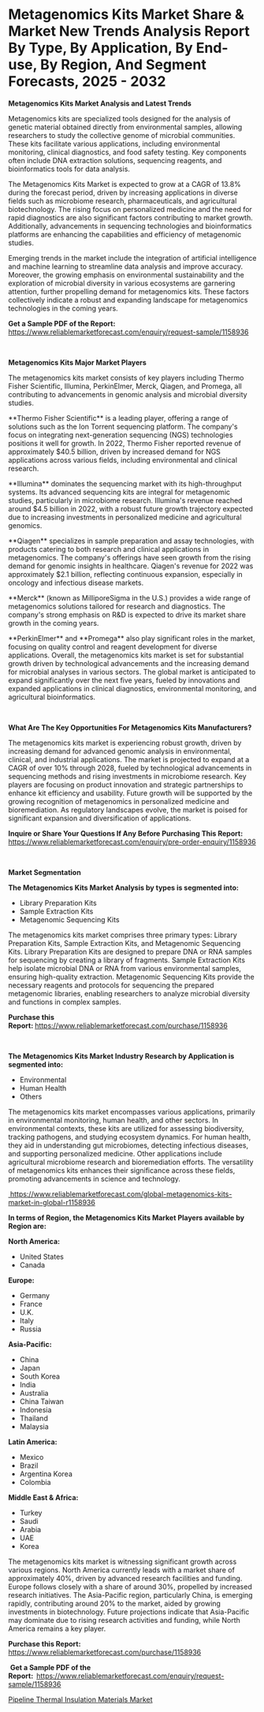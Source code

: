 <p><h1>Metagenomics Kits Market Share & Market New Trends Analysis Report By Type, By Application, By End-use, By Region, And Segment Forecasts, 2025 - 2032</h1></p><p><strong>Metagenomics Kits Market Analysis and Latest Trends</strong></p>
<p><p>Metagenomics kits are specialized tools designed for the analysis of genetic material obtained directly from environmental samples, allowing researchers to study the collective genome of microbial communities. These kits facilitate various applications, including environmental monitoring, clinical diagnostics, and food safety testing. Key components often include DNA extraction solutions, sequencing reagents, and bioinformatics tools for data analysis.</p><p>The Metagenomics Kits Market is expected to grow at a CAGR of 13.8% during the forecast period, driven by increasing applications in diverse fields such as microbiome research, pharmaceuticals, and agricultural biotechnology. The rising focus on personalized medicine and the need for rapid diagnostics are also significant factors contributing to market growth. Additionally, advancements in sequencing technologies and bioinformatics platforms are enhancing the capabilities and efficiency of metagenomic studies.</p><p>Emerging trends in the market include the integration of artificial intelligence and machine learning to streamline data analysis and improve accuracy. Moreover, the growing emphasis on environmental sustainability and the exploration of microbial diversity in various ecosystems are garnering attention, further propelling demand for metagenomics kits. These factors collectively indicate a robust and expanding landscape for metagenomics technologies in the coming years.</p></p>
<p><strong>Get a Sample PDF of the Report:&nbsp;</strong> <a href="https://www.reliablemarketforecast.com/enquiry/request-sample/1158936?utm_campaign=2413&utm_medium=2&utm_source=Github&utm_content=ia&utm_term=22032025&utm_id=metagenomics-kits">https://www.reliablemarketforecast.com/enquiry/request-sample/1158936</a></p>
<p>&nbsp;</p>
<p><strong>Metagenomics Kits Major Market Players</strong></p>
<p><p>The metagenomics kits market consists of key players including Thermo Fisher Scientific, Illumina, PerkinElmer, Merck, Qiagen, and Promega, all contributing to advancements in genomic analysis and microbial diversity studies.</p><p>**Thermo Fisher Scientific** is a leading player, offering a range of solutions such as the Ion Torrent sequencing platform. The company's focus on integrating next-generation sequencing (NGS) technologies positions it well for growth. In 2022, Thermo Fisher reported revenue of approximately $40.5 billion, driven by increased demand for NGS applications across various fields, including environmental and clinical research.</p><p>**Illumina** dominates the sequencing market with its high-throughput systems. Its advanced sequencing kits are integral for metagenomic studies, particularly in microbiome research. Illumina's revenue reached around $4.5 billion in 2022, with a robust future growth trajectory expected due to increasing investments in personalized medicine and agricultural genomics.</p><p>**Qiagen** specializes in sample preparation and assay technologies, with products catering to both research and clinical applications in metagenomics. The company's offerings have seen growth from the rising demand for genomic insights in healthcare. Qiagen's revenue for 2022 was approximately $2.1 billion, reflecting continuous expansion, especially in oncology and infectious disease markets.</p><p>**Merck** (known as MilliporeSigma in the U.S.) provides a wide range of metagenomics solutions tailored for research and diagnostics. The company's strong emphasis on R&D is expected to drive its market share growth in the coming years.</p><p>**PerkinElmer** and **Promega** also play significant roles in the market, focusing on quality control and reagent development for diverse applications. Overall, the metagenomics kits market is set for substantial growth driven by technological advancements and the increasing demand for microbial analyses in various sectors. The global market is anticipated to expand significantly over the next five years, fueled by innovations and expanded applications in clinical diagnostics, environmental monitoring, and agricultural bioinformatics.</p></p>
<p>&nbsp;</p>
<p><strong>What Are The Key Opportunities For Metagenomics Kits Manufacturers?</strong></p>
<p><p>The metagenomics kits market is experiencing robust growth, driven by increasing demand for advanced genomic analysis in environmental, clinical, and industrial applications. The market is projected to expand at a CAGR of over 10% through 2028, fueled by technological advancements in sequencing methods and rising investments in microbiome research. Key players are focusing on product innovation and strategic partnerships to enhance kit efficiency and usability. Future growth will be supported by the growing recognition of metagenomics in personalized medicine and bioremediation. As regulatory landscapes evolve, the market is poised for significant expansion and diversification of applications.</p></p>
<p><strong>Inquire or Share Your Questions If Any Before Purchasing This Report:</strong> <a href="https://www.reliablemarketforecast.com/enquiry/pre-order-enquiry/1158936?utm_campaign=2413&utm_medium=2&utm_source=Github&utm_content=ia&utm_term=22032025&utm_id=metagenomics-kits">https://www.reliablemarketforecast.com/enquiry/pre-order-enquiry/1158936</a></p>
<p>&nbsp;</p>
<p><strong>Market Segmentation</strong></p>
<p><strong>The Metagenomics Kits Market Analysis by types is segmented into:</strong></p>
<p><ul><li>Library Preparation Kits</li><li>Sample Extraction Kits</li><li>Metagenomic Sequencing Kits</li></ul></p>
<p><p>The metagenomics kits market comprises three primary types: Library Preparation Kits, Sample Extraction Kits, and Metagenomic Sequencing Kits. Library Preparation Kits are designed to prepare DNA or RNA samples for sequencing by creating a library of fragments. Sample Extraction Kits help isolate microbial DNA or RNA from various environmental samples, ensuring high-quality extraction. Metagenomic Sequencing Kits provide the necessary reagents and protocols for sequencing the prepared metagenomic libraries, enabling researchers to analyze microbial diversity and functions in complex samples.</p></p>
<p><strong>Purchase this Report:&nbsp;</strong><a href="https://www.reliablemarketforecast.com/purchase/1158936?utm_campaign=2413&utm_medium=2&utm_source=Github&utm_content=ia&utm_term=22032025&utm_id=metagenomics-kits">https://www.reliablemarketforecast.com/purchase/1158936</a></p>
<p>&nbsp;</p>
<p><strong>The Metagenomics Kits Market Industry Research by Application is segmented into:</strong></p>
<p><ul><li>Environmental</li><li>Human Health</li><li>Others</li></ul></p>
<p><p>The metagenomics kits market encompasses various applications, primarily in environmental monitoring, human health, and other sectors. In environmental contexts, these kits are utilized for assessing biodiversity, tracking pathogens, and studying ecosystem dynamics. For human health, they aid in understanding gut microbiomes, detecting infectious diseases, and supporting personalized medicine. Other applications include agricultural microbiome research and bioremediation efforts. The versatility of metagenomics kits enhances their significance across these fields, promoting advancements in science and technology.</p></p>
<p><a href="https://www.reliablemarketforecast.com/global-metagenomics-kits-market-in-global-r1158936?utm_campaign=2413&utm_medium=2&utm_source=Github&utm_content=ia&utm_term=22032025&utm_id=metagenomics-kits">&nbsp;https://www.reliablemarketforecast.com/global-metagenomics-kits-market-in-global-r1158936</a></p>
<p><strong>In terms of Region, the Metagenomics Kits Market Players available by Region are:</strong></p>
<p>
    <p> <strong> North America: </strong>
        <ul>
            <li>United States</li>
            <li>Canada</li>
        </ul>
        </p> 
    <p> <strong> Europe: </strong>
        <ul>
            <li>Germany</li>
            <li>France</li>
            <li>U.K.</li>
            <li>Italy</li>
            <li>Russia</li>
        </ul>
        </p> 
    <p> <strong> Asia-Pacific: </strong>
        <ul>
            <li>China</li>
            <li>Japan</li>
            <li>South Korea</li>
            <li>India</li>
            <li>Australia</li>
            <li>China Taiwan</li>
            <li>Indonesia</li>
            <li>Thailand</li>
            <li>Malaysia</li>
        </ul>
        </p> 
    <p> <strong> Latin America: </strong>
        <ul>
            <li>Mexico</li>
            <li>Brazil</li>
            <li>Argentina Korea</li>
            <li>Colombia</li>
        </ul>
        </p> 
    <p> <strong> Middle East & Africa: </strong>
        <ul>
            <li>Turkey</li>
            <li>Saudi</li>
            <li>Arabia</li>
            <li>UAE</li>
            <li>Korea</li>
        </ul>
    </p>
    </p>
<p><p>The metagenomics kits market is witnessing significant growth across various regions. North America currently leads with a market share of approximately 40%, driven by advanced research facilities and funding. Europe follows closely with a share of around 30%, propelled by increased research initiatives. The Asia-Pacific region, particularly China, is emerging rapidly, contributing around 20% to the market, aided by growing investments in biotechnology. Future projections indicate that Asia-Pacific may dominate due to rising research activities and funding, while North America remains a key player.</p></p>
<p><strong>Purchase this Report: </strong><a href="https://www.reliablemarketforecast.com/purchase/1158936?utm_campaign=2413&utm_medium=2&utm_source=Github&utm_content=ia&utm_term=22032025&utm_id=metagenomics-kits">https://www.reliablemarketforecast.com/purchase/1158936</a></p>
<p>&nbsp;<strong>Get a Sample PDF of the Report:&nbsp;&nbsp;</strong><a href="https://www.reliablemarketforecast.com/enquiry/request-sample/1158936?utm_campaign=2413&utm_medium=2&utm_source=Github&utm_content=ia&utm_term=22032025&utm_id=metagenomics-kits">https://www.reliablemarketforecast.com/enquiry/request-sample/1158936</a></p>
<p><strong></strong></p>
<p><p><a href="https://github.com/hartsockdonnette82/Market-Research-Report-List-1/blob/main/pipeline-thermal-insulation-materials-market.md?utm_campaign=2413&utm_medium=2&utm_source=Github&utm_content=ia&utm_term=22032025&utm_id=metagenomics-kits">Pipeline Thermal Insulation Materials Market</a></p></p>